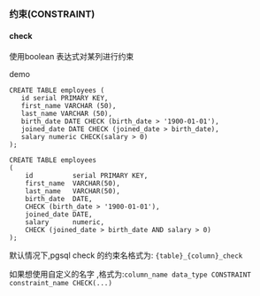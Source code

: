 ### 约束(CONSTRAINT)



#### check

使用boolean 表达式对某列进行约束

demo

```plsql
CREATE TABLE employees (
   id serial PRIMARY KEY,
   first_name VARCHAR (50),
   last_name VARCHAR (50),
   birth_date DATE CHECK (birth_date > '1900-01-01'),
   joined_date DATE CHECK (joined_date > birth_date),
   salary numeric CHECK(salary > 0)
);

CREATE TABLE employees
(
    id          serial PRIMARY KEY,
    first_name  VARCHAR(50),
    last_name   VARCHAR(50),
    birth_date  DATE,
    CHECK (birth_date > '1900-01-01'),
    joined_date DATE,
    salary      numeric,
    CHECK (joined_date > birth_date AND salary > 0)
);
```

默认情况下,pgsql check 的约束名格式为: `{table}_{column}_check`

如果想使用自定义的名字 ,格式为:`column_name data_type CONSTRAINT constraint_name CHECK(...)`



